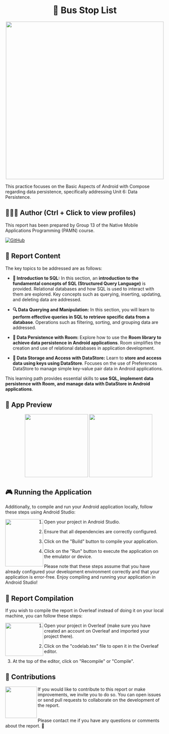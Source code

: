 <h1 align="center">🚌 Bus Stop List</h1>

<p align="center">
  <img width="500px" src="https://github.com/AlejandroDavidArzolaSaavedra/Bus-Stop-List-app/assets/90756437/45555d5f-14fc-4e0b-923f-d485c34f8617">
</p>

This practice focuses on the Basic Aspects of Android with Compose regarding data persistence, specifically addressing Unit 6: Data Persistence.

## 🙆👨‍💻 Author (Ctrl + Click to view profiles)
This report has been prepared by Group 13 of the Native Mobile Applications Programming (PAMN) course.

[![GitHub](https://img.shields.io/badge/GitHub-Alejandro%20David%20Arzola%20Saavedra-blue?style=flat-square&logo=github)](https://github.com/AlejandroDavidArzolaSaavedra)
  
## 📑 Report Content
The key topics to be addressed are as follows:

- **🚀 Introduction to SQL:**
  In this section, an **introduction to the fundamental concepts of SQL (Structured Query Language)** is provided. Relational databases and how SQL is used to interact with them are explored. Key concepts such as querying, inserting, updating, and deleting data are addressed.
  
- **🔍 Data Querying and Manipulation:**
  In this section, you will learn to **perform effective queries in SQL to retrieve specific data from a database**. Operations such as filtering, sorting, and grouping data are addressed.

- **💾 Data Persistence with Room:**
  Explore how to use the **Room library to achieve data persistence in Android applications**. Room simplifies the creation and use of relational databases in application development.

- **🔐 Data Storage and Access with DataStore:**
  Learn to **store and access data using keys using DataStore**. Focuses on the use of Preferences DataStore to manage simple key-value pair data in Android applications.

This learning path provides essential skills to **use SQL, implement data persistence with Room, and manage data with DataStore in Android applications**.

## 📱 App Preview

<ul align="center">		
  <img  width="200px" src="https://i.imgur.com/GLblFZK.png">
  <img  width="200px" src="https://i.imgur.com/YJaxBZi.png">
</ul>


## 🎮 Running the Application
Additionally, to compile and run your Android application locally, follow these steps using Android Studio:<br>

<img align="left" width="120" height="150" src="https://github.com/AlejandroDavidArzolaSaavedra/Bus-Stop-List-app/assets/90756437/08f28109-4acc-4674-8245-f8cf291b10f8">

1. Open your project in Android Studio.

2. Ensure that all dependencies are correctly configured.

3. Click on the "Build" button to compile your application.

4. Click on the "Run" button to execute the application on the emulator or device.

Please note that these steps assume that you have already configured your development environment correctly and that your application is error-free. Enjoy compiling and running your application in Android Studio!


## 📄 Report Compilation
If you wish to compile the report in Overleaf instead of doing it on your local machine, you can follow these steps:<br>

<img align="left" width="120" height="105" src="https://github.com/AlejandroDavidArzolaSaavedra/Bus-Stop-List-app/assets/90756437/53041018-21d8-45b8-a68c-b0dee56c45ab">

1. Open your project in Overleaf (make sure you have created an account on Overleaf and imported your project there).

2. Click on the "codelab.tex" file to open it in the Overleaf editor.

3. At the top of the editor, click on "Recompile" or "Compile".

## 🤝 Contributions

<img align="left" width="100" height="100" src="https://github.com/AlejandroDavidArzolaSaavedra/Kata-Working-With-Sqlite/assets/90756437/f83020eb-76e4-4224-87e4-ae2a2d370b05g">
If you would like to contribute to this report or make improvements, we invite you to do so. You can open issues or send pull requests to collaborate on the development of the report.<br><br>

Please contact me if you have any questions or comments about the report. 🚀
